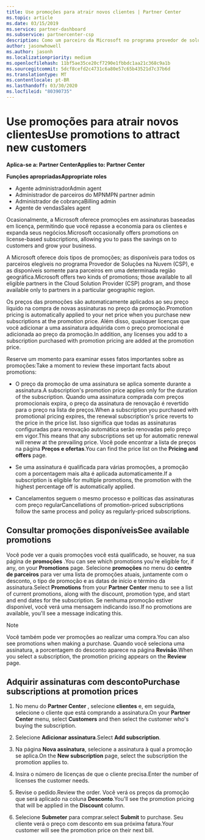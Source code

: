 ```yaml
---
title: Use promoções para atrair novos clientes | Partner Center
ms.topic: article
ms.date: 03/15/2019
ms.service: partner-dashboard
ms.subservice: partnercenter-csp
description: Como um parceiro da Microsoft no programa provedor de soluções na nuvem, você pode adquirir assinaturas no preço da promoção e repassar a economia para seus clientes.
author: jasonwhowell
ms.author: jasonh
ms.localizationpriority: medium
ms.openlocfilehash: 11bf5ae35ce20cf7290e1fbbdc1aa21c368c9a1b
ms.sourcegitcommit: 5dcf8cefd2c4731c6a80e57c65b43521d7c37b6d
ms.translationtype: MT
ms.contentlocale: pt-BR
ms.lasthandoff: 03/30/2020
ms.locfileid: "80390735"
---
```

# <a name="use-promotions-to-attract-new-customers"></a><span data-ttu-id="73954-103">Use promoções para atrair novos clientes</span><span class="sxs-lookup"><span data-stu-id="73954-103">Use promotions to attract new customers</span></span>  

<span data-ttu-id="73954-104">**Aplica-se a: Partner Center**</span><span class="sxs-lookup"><span data-stu-id="73954-104">**Applies to: Partner Center**</span></span>

<span data-ttu-id="73954-105">**Funções apropriadas**</span><span class="sxs-lookup"><span data-stu-id="73954-105">**Appropriate roles**</span></span>
-   <span data-ttu-id="73954-106">Agente administrador</span><span class="sxs-lookup"><span data-stu-id="73954-106">Admin agent</span></span>
-   <span data-ttu-id="73954-107">Administrador de parceiros do MPN</span><span class="sxs-lookup"><span data-stu-id="73954-107">MPN partner admin</span></span>
-   <span data-ttu-id="73954-108">Administrador de cobrança</span><span class="sxs-lookup"><span data-stu-id="73954-108">Billing admin</span></span>
-   <span data-ttu-id="73954-109">Agente de vendas</span><span class="sxs-lookup"><span data-stu-id="73954-109">Sales agent</span></span>

<!--[FWLink: https://go.microsoft.com/fwlink/?linkid=852469]-->

<span data-ttu-id="73954-110">Ocasionalmente, a Microsoft oferece promoções em assinaturas baseadas em licença, permitindo que você repasse a economia para os clientes e expanda seus negócios.</span><span class="sxs-lookup"><span data-stu-id="73954-110">Microsoft occasionally offers promotions on license-based subscriptions, allowing you to pass the savings on to customers and grow your business.</span></span> 

<span data-ttu-id="73954-111">A Microsoft oferece dois tipos de promoções; as disponíveis para todos os parceiros elegíveis no programa Provedor de Soluções na Nuvem (CSP), e as disponíveis somente para parceiros em uma determinada região geográfica.</span><span class="sxs-lookup"><span data-stu-id="73954-111">Microsoft offers two kinds of promotions; those available to all eligible partners in the Cloud Solution Provider (CSP) program, and those available only to partners in a particular geographic region.</span></span>

<span data-ttu-id="73954-112">Os preços das promoções são automaticamente aplicados ao seu preço líquido na compra de novas assinaturas no preço da promoção.</span><span class="sxs-lookup"><span data-stu-id="73954-112">Promotion pricing is automatically applied to your net price when you purchase new subscriptions at the promotion price.</span></span> <span data-ttu-id="73954-113">Além disso, quaisquer licenças que você adicionar a uma assinatura adquirida com o preço promocional é adicionada ao preço da promoção.</span><span class="sxs-lookup"><span data-stu-id="73954-113">In addition, any licenses you add to a subscription purchased with promotion pricing are added at the promotion price.</span></span> 

<span data-ttu-id="73954-114">Reserve um momento para examinar esses fatos importantes sobre as promoções:</span><span class="sxs-lookup"><span data-stu-id="73954-114">Take a moment to review these important facts about promotions:</span></span>

-   <span data-ttu-id="73954-115">O preço da promoção de uma assinatura se aplica somente durante a assinatura.</span><span class="sxs-lookup"><span data-stu-id="73954-115">A subscription's promotion price applies only for the duration of the subscription.</span></span> <span data-ttu-id="73954-116">Quando uma assinatura comprada com preços promocionais expira, o preço da assinatura de renovação é revertido para o preço na lista de preços.</span><span class="sxs-lookup"><span data-stu-id="73954-116">When a subscription you purchased with promotional pricing expires, the renewal subscription's price reverts to the price in the price list.</span></span> <span data-ttu-id="73954-117">Isso significa que todas as assinaturas configuradas para renovação automática serão renovadas pelo preço em vigor.</span><span class="sxs-lookup"><span data-stu-id="73954-117">This means that any subscriptions set up for automatic renewal will renew at the prevailing price.</span></span> <span data-ttu-id="73954-118">Você pode encontrar a lista de preços na página **Preços e ofertas**.</span><span class="sxs-lookup"><span data-stu-id="73954-118">You can find the price list on the **Pricing and offers** page.</span></span> 

-   <span data-ttu-id="73954-119">Se uma assinatura é qualificada para várias promoções, a promoção com a porcentagem mais alta é aplicada automaticamente.</span><span class="sxs-lookup"><span data-stu-id="73954-119">If a subscription is eligible for multiple promotions, the promotion with the highest percentage off is automatically applied.</span></span>

-   <span data-ttu-id="73954-120">Cancelamentos seguem o mesmo processo e políticas das assinaturas com preço regular</span><span class="sxs-lookup"><span data-stu-id="73954-120">Cancellations of promotion-priced subscriptions follow the same process and policy as regularly-priced subscriptions.</span></span>

## <a name="see-available-promotions"></a><span data-ttu-id="73954-121">Consultar promoções disponíveis</span><span class="sxs-lookup"><span data-stu-id="73954-121">See available promotions</span></span>

<span data-ttu-id="73954-122">Você pode ver a quais promoções você está qualificado, se houver, na sua página de **promoções** .</span><span class="sxs-lookup"><span data-stu-id="73954-122">You can see which promotions you're eligible for, if any, on your **Promotions** page.</span></span> <span data-ttu-id="73954-123">Selecione **promoções** no menu do **centro de parceiros** para ver uma lista de promoções atuais, juntamente com o desconto, o tipo de promoção e as datas de início e término da assinatura.</span><span class="sxs-lookup"><span data-stu-id="73954-123">Select **Promotions** from your **Partner Center** menu to see a list of current promotions, along with the discount, promotion type, and start and end dates for the subscription.</span></span> <span data-ttu-id="73954-124">Se nenhuma promoção estiver disponível, você verá uma mensagem indicando isso.</span><span class="sxs-lookup"><span data-stu-id="73954-124">If no promotions are available, you'll see a message indicating this.</span></span> 

> [!NOTE]  
> <span data-ttu-id="73954-125">Você também pode ver promoções ao realizar uma compra.</span><span class="sxs-lookup"><span data-stu-id="73954-125">You can also see promotions when making a purchase.</span></span> <span data-ttu-id="73954-126">Quando você seleciona uma assinatura, a porcentagem do desconto aparece na página **Revisão**.</span><span class="sxs-lookup"><span data-stu-id="73954-126">When you select a subscription, the promotion pricing appears on the **Review** page.</span></span>

## <a name="purchase-subscriptions-at-promotion-prices"></a><span data-ttu-id="73954-127">Adquirir assinaturas com desconto</span><span class="sxs-lookup"><span data-stu-id="73954-127">Purchase subscriptions at promotion prices</span></span>

1. <span data-ttu-id="73954-128">No menu do **Partner Center** , selecione **clientes** e, em seguida, selecione o cliente que está comprando a assinatura.</span><span class="sxs-lookup"><span data-stu-id="73954-128">On your **Partner Center** menu, select **Customers** and then select the customer who's buying the subscription.</span></span> 

2. <span data-ttu-id="73954-129">Selecione **Adicionar assinatura**.</span><span class="sxs-lookup"><span data-stu-id="73954-129">Select **Add subscription**.</span></span>

3. <span data-ttu-id="73954-130">Na página **Nova assinatura**, selecione a assinatura à qual a promoção se aplica.</span><span class="sxs-lookup"><span data-stu-id="73954-130">On the **New subscription** page, select the subscription the promotion applies to.</span></span>

4. <span data-ttu-id="73954-131">Insira o número de licenças de que o cliente precisa.</span><span class="sxs-lookup"><span data-stu-id="73954-131">Enter the number of licenses the customer needs.</span></span> 

5. <span data-ttu-id="73954-132">Revise o pedido.</span><span class="sxs-lookup"><span data-stu-id="73954-132">Review the order.</span></span> <span data-ttu-id="73954-133">Você verá os preços da promoção que será aplicado na coluna **Desconto**.</span><span class="sxs-lookup"><span data-stu-id="73954-133">You'll see the promotion pricing that will be applied in the **Discount** column.</span></span>  

6.  <span data-ttu-id="73954-134">Selecione **Submeter** para comprar.</span><span class="sxs-lookup"><span data-stu-id="73954-134">select **Submit** to purchase.</span></span> <span data-ttu-id="73954-135">Seu cliente verá o preço com desconto em sua próxima fatura.</span><span class="sxs-lookup"><span data-stu-id="73954-135">Your customer will see the promotion price on their next bill.</span></span>  



